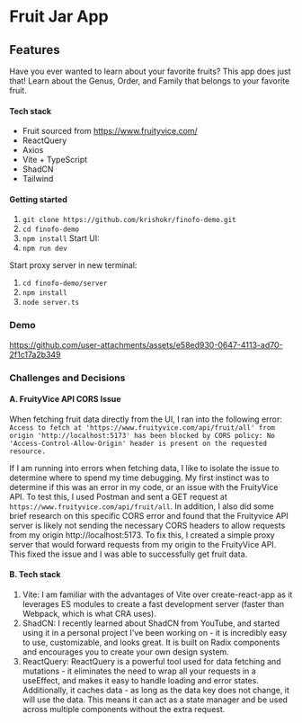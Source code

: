 # Fruit Jar App

## Features
Have you ever wanted to learn about your favorite fruits? This app does just that! Learn about the Genus, Order, and Family that belongs to your favorite fruit.

#### Tech stack
- Fruit sourced from https://www.fruityvice.com/
- ReactQuery
- Axios
- Vite + TypeScript
- ShadCN
- Tailwind

#### Getting started
1. `git clone https://github.com/krishokr/finofo-demo.git`
2. `cd finofo-demo`
3. `npm install`
Start UI:
1. `npm run dev`

Start proxy server in new terminal:
1. `cd finofo-demo/server`
2. `npm install`
3. `node server.ts`

### Demo
https://github.com/user-attachments/assets/e58ed930-0647-4113-ad70-2f1c17a2b349

### Challenges and Decisions
#### A. FruityVice API CORS Issue
When fetching fruit data directly from the UI, I ran into the following error: `Access to fetch at 'https://www.fruityvice.com/api/fruit/all' from origin 'http://localhost:5173' has been blocked by CORS policy: No 'Access-Control-Allow-Origin' header is present on the requested resource.`

If I am running into errors when fetching data, I like to isolate the issue to determine where to spend my time debugging. My first instinct was to determine if this was an error in my code, or an issue with the FruityVice API. To test this, I used Postman and sent a GET request at `https://www.fruityvice.com/api/fruit/all`. In addition, I also did some brief research on this specific CORS error and found that the Fruityvice API server is likely not sending the necessary CORS headers to allow requests from my origin http://localhost:5173. To fix this, I created a simple proxy server that would forward requests from my origin to the FruityVice API. This fixed the issue and I was able to successfully get fruit data.


#### B. Tech stack
1. Vite: I am familiar with the advantages of Vite over create-react-app as it leverages ES modules to create a fast development server (faster than Webpack, which is what CRA uses).
2. ShadCN: I recently learned about ShadCN from YouTube, and started using it in a personal project I've been working on - it is incredibly easy to use, customizable, and looks great. It is built on Radix components and encourages you to create your own design system.
3. ReactQuery: ReactQuery is a powerful tool used for data fetching and mutations - it eliminates the need to wrap all your requests in a useEffect, and makes it easy to handle loading and error states. Additionally, it caches data - as long as the data key does not change, it will use the data. This means it can act as a state manager and be used across multiple components without the extra request.
